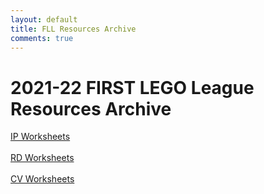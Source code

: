 ```yaml
---
layout: default
title: FLL Resources Archive
comments: true
---
```


<div class="container">

<h1>2021-22 FIRST LEGO League Resources Archive</h1>

<a href="/translations/en-us/Worksheets/2021FLLTutorials-IPWorksheets.pdf">IP Worksheets</a><br>
<br>
<a href="/translations/en-us/Worksheets/2021FLLTutorials-RDWorksheets.pdf">RD Worksheets</a><br>
<br>
<a href="/translations/en-us/Worksheets/2021FLLTutorials-CVWorksheets.pdf">CV Worksheets</a><br>

</div>
